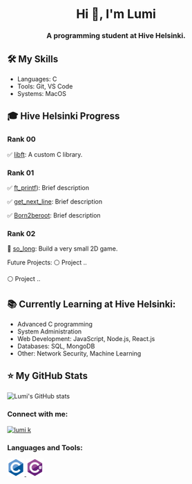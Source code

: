 <h1 align="center">Hi 👋, I'm Lumi</h1>
<h3 align="center">A programming student at Hive Helsinki.</h3>

## 🛠️ My Skills

- Languages: C 
- Tools: Git, VS Code
- Systems: MacOS

## 🎓 Hive Helsinki Progress

### Rank 00
✅ [libft]([link](https://github.com/lkilpela/libft)): A custom C library.

### Rank 01
✅ [ft_printf](https://github.com/lkilpela/ft_printf)): Brief description

✅ [get_next_line](https://github.com/lkilpela/get_next_line): Brief description

✅ [Born2beroot](https://github.com/lkilpela/Born2beRoot): Brief description

### Rank 02
🔵 [so_long](https://github.com/lkilpela/so_long): Build a very small 2D game.

Future Projects:
⚪ Project ..

⚪ Project ..

## 📚 Currently Learning at Hive Helsinki:

- Advanced C programming
- System Administration
- Web Development: JavaScript, Node.js, React.js
- Databases: SQL, MongoDB
- Other: Network Security, Machine Learning

## ⭐ My GitHub Stats

![Lumi's GitHub stats](https://github-readme-stats.vercel.app/api?username=lkilpela&show_icons=true&theme=radical)

<h3 align="left">Connect with me:</h3>
<p align="left">
<a href="https://linkedin.com/in/lkilpelainen" target="blank"><img align="center" src="https://raw.githubusercontent.com/rahuldkjain/github-profile-readme-generator/master/src/images/icons/Social/linked-in-alt.svg" alt="lumi k" height="30" width="40" /></a>
</p>

<h3 align="left">Languages and Tools:</h3>
<p align="left"> <a href="https://www.cprogramming.com/" target="_blank" rel="noreferrer"> <img src="https://raw.githubusercontent.com/devicons/devicon/master/icons/c/c-original.svg" alt="c" width="40" height="40"/> </a> <a href="https://www.w3schools.com/cs/" target="_blank" rel="noreferrer"> <img src="https://raw.githubusercontent.com/devicons/devicon/master/icons/csharp/csharp-original.svg" alt="csharp" width="40" height="40"/> </a> </p>

